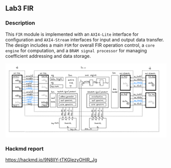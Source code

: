 ## Lab3 FIR
### Description
This `FIR` module is implemented with an `AXI4-Lite` interface for configuration and `AXI4-Stream` interfaces for input and output data transfer. The design includes a main `FSM` for overall FIR operation control, a `core engine` for computation, and a `BRAM signal processor` for managing coefficient addressing and data storage.

![alt text](image.png)
### Hackmd report
https://hackmd.io/9N8llY-tTKGlezyOHlR_Jg